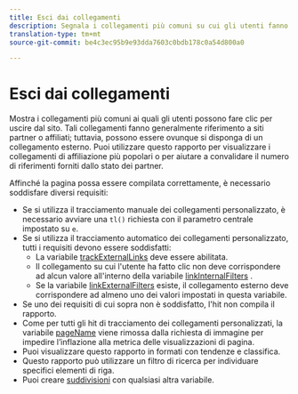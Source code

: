 ```yaml
---
title: Esci dai collegamenti
description: Segnala i collegamenti più comuni su cui gli utenti fanno clic per uscire dal sito.
translation-type: tm+mt
source-git-commit: be4c3ec95b9e93dda7603c0bdb178c0a54d800a0

---
```



# Esci dai collegamenti

Mostra i collegamenti più comuni ai quali gli utenti possono fare clic per uscire dal sito. Tali collegamenti fanno generalmente riferimento a siti partner o affiliati; tuttavia, possono essere ovunque si disponga di un collegamento esterno. Puoi utilizzare questo rapporto per visualizzare i collegamenti di affiliazione più popolari o per aiutare a convalidare il numero di riferimenti forniti dallo stato dei partner.

Affinché la pagina possa essere compilata correttamente, è necessario soddisfare diversi requisiti:
* Se si utilizza il tracciamento manuale dei collegamenti personalizzato, è necessario avviare una `tl()` richiesta con il parametro centrale impostato su `e`.
* Se si utilizza il tracciamento automatico dei collegamenti personalizzato, tutti i requisiti devono essere soddisfatti:
   * La variabile [trackExternalLinks](/help/implement/vars/config-vars/trackexternallinks.md) deve essere abilitata.
   * Il collegamento su cui l&#39;utente ha fatto clic non deve corrispondere ad alcun valore all&#39;interno della variabile [linkInternalFilters](/help/implement/vars/config-vars/linkinternalfilters.md) .
   * Se la variabile [linkExternalFilters](/help/implement/vars/config-vars/linkexternalfilters.md) esiste, il collegamento esterno deve corrispondere ad almeno uno dei valori impostati in questa variabile.
* Se uno dei requisiti di cui sopra non è soddisfatto, l&#39;hit non compila il rapporto.
* Come per tutti gli hit di tracciamento dei collegamenti personalizzati, la variabile [pageName](/help/implement/vars/page-vars/pagename.md) viene rimossa dalla richiesta di immagine per impedire l’inflazione alla metrica delle visualizzazioni di pagina.
* Puoi visualizzare questo rapporto in formati con tendenze e classifica.
* Questo rapporto può utilizzare un filtro di ricerca per individuare specifici elementi di riga.
* Puoi creare [suddivisioni](/help/analyze/reports-analytics/reports-customize/breakdowns.md) con qualsiasi altra variabile.
